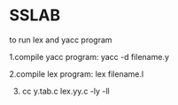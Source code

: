 # SSLAB

to run lex and yacc program

1.compile yacc program:   yacc -d filename.y


2.compile lex program: lex filename.l


3. cc y.tab.c lex.yy.c -ly -ll

